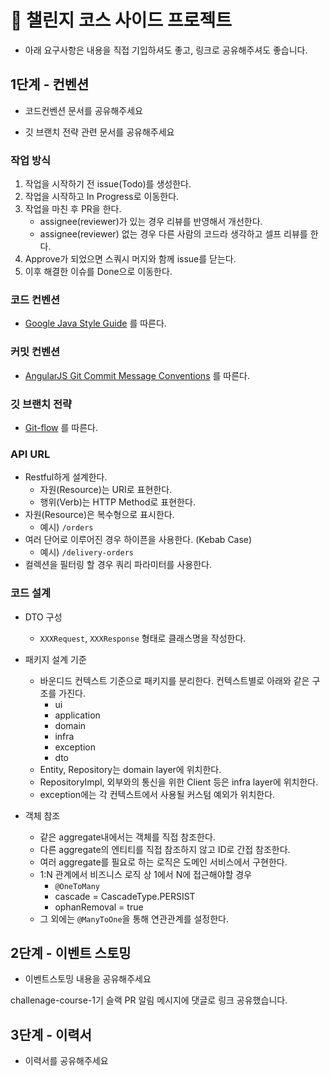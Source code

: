 # 🎯 챌린지 코스 사이드 프로젝트

* 아래 요구사항은 내용을 직접 기입하셔도 좋고, 링크로 공유해주셔도 좋습니다.

## 1단계 - 컨벤션

- 코드컨벤션 문서를 공유해주세요

- 깃 브랜치 전략 관련 문서를 공유해주세요

### 작업 방식

1. 작업을 시작하기 전 issue(Todo)를 생성한다.
2. 작업을 시작하고 In Progress로 이동한다.
3. 작업을 마친 후 PR을 한다.
    - assignee(reviewer)가 있는 경우 리뷰를 반영해서 개선한다.
    - assignee(reviewer) 없는 경우 다른 사람의 코드라 생각하고 셀프 리뷰를 한다.
4. Approve가 되었으면 스쿼시 머지와 함께 issue를 닫는다.
5. 이후 해결한 이슈를 Done으로 이동한다.

### 코드 컨벤션

- [Google Java Style Guide](https://google.github.io/styleguide/javaguide.html) 를 따른다.

### 커밋 컨벤션

- [AngularJS Git Commit Message Conventions](https://gist.github.com/stephenparish/9941e89d80e2bc58a153) 를 따른다.

### 깃 브랜치 전략

- [Git-flow](https://techblog.woowahan.com/2553/) 를 따른다.

### API URL

- Restful하게 설계한다.
    - 자원(Resource)는 URI로 표현한다.
    - 행위(Verb)는 HTTP Method로 표현한다.
- 자원(Resource)은 복수형으로 표시한다.
    - 예시) `/orders`
- 여러 단어로 이루어진 경우 하이픈을 사용한다. (Kebab Case)
    - 예시) `/delivery-orders`
- 컬렉션을 필터링 할 경우 쿼리 파라미터를 사용한다.

### 코드 설계

- DTO 구성
    - `XXXRequest`, `XXXResponse` 형태로 클래스명을 작성한다.

- 패키지 설계 기준
    - 바운디드 컨텍스트 기준으로 패키지를 분리한다. 컨텍스트별로 아래와 같은 구조를 가진다.
        - ui
        - application
        - domain
        - infra
        - exception
        - dto
    - Entity, Repository는 domain layer에 위치한다.
    - RepositoryImpl, 외부와의 통신을 위한 Client 등은 infra layer에 위치한다.
    - exception에는 각 컨텍스트에서 사용될 커스텀 예외가 위치한다.

- 객체 참조
    - 같은 aggregate내에서는 객체를 직접 참조한다.
    - 다른 aggregate의 엔티티를 직접 참조하지 않고 ID로 간접 참조한다.
    - 여러 aggregate를 필요로 하는 로직은 도메인 서비스에서 구현한다.
    - 1:N 관계에서 비즈니스 로직 상 1에서 N에 접근해야할 경우
        - `@OneToMany`
        - cascade = CascadeType.PERSIST
        - ophanRemoval = true
    - 그 외에는 `@ManyToOne`을 통해 연관관계를 설정한다.

## 2단계 - 이벤트 스토밍

- 이벤트스토밍 내용을 공유해주세요

challenage-course-1기 슬랙 PR 알림 메시지에 댓글로 링크 공유했습니다.

## 3단계 - 이력서

- 이력서를 공유해주세요 
